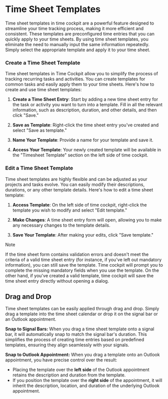 # Time Sheet Templates

Time sheet templates in time cockpit are a powerful feature designed to streamline your time tracking process, making it more efficient and consistent. These templates are preconfigured time entries that you can quickly apply to your time sheets. By using time sheet templates, you eliminate the need to manually input the same information repeatedly. Simply select the appropriate template and apply it to your time sheet.

### Create a Time Sheet Template

Time sheet templates in Time Cockpit allow you to simplify the process of tracking recurring tasks and activities. You can create templates for common tasks and easily apply them to your time sheets. Here's how to create and use time sheet templates:

1. **Create a Time Sheet Entry**: Start by adding a new time sheet entry for the task or activity you want to turn into a template. Fill in all the relevant information, such as description, duration, and other details, and then click "Save."

2. **Save as Template**: Right-click the time sheet entry you've created and select "Save as template."

3. **Name Your Template**: Provide a name for your template and save it.

4. **Access Your Template**: Your newly created template will be available in the "Timesheet Template" section on the left side of time cockpit.

### Edit a Time Sheet Template

Time sheet templates are highly flexible and can be adjusted as your projects and tasks evolve. You can easily modify their descriptions, durations, or any other template details. Here's how to edit a time sheet template:

1. **Access Template**: On the left side of time cockpit, right-click the template you wish to modify and select "Edit template."

2. **Make Changes**: A time sheet entry form will open, allowing you to make any necessary changes to the template details.

3. **Save Your Template**: After making your edits, click "Save template."

>[!NOTE]
If the time sheet form contains validation errors and doesn't meet the criteria of a valid time sheet entry (for instance, if you've left out mandatory information), you can still save the template. Time cockpit will prompt you to complete the missing mandatory fields when you use the template. On the other hand, if you've created a valid template, time cockpit will save the time sheet entry directly without opening a dialog.

## Drag and Drop
Time sheet templates can be easily applied through drag and drop. Simply drag a template into the time sheet calendar or drop it on the signal bar or an Outlook appointment.

**Snap to Signal Bars:** 
When you drag a time sheet template onto a signal bar, it will automatically snap to match the signal bar's duration. This simplifies the process of creating time entries based on predefined templates, ensuring they align seamlessly with your signals.

**Snap to Outlook Appointment:** 
When you drag a template onto an Outlook appointment, you have precise control over the result:

  - Placing the template over the **left side** of the Outlook appointment retains the description and duration from the template.
  - If you position the template over the **right side** of the appointment, it will inherit the description, location, and duration of the underlying Outlook appointment.